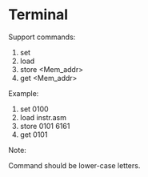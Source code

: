 Terminal
===================
Support commands:

  1. set <PC>
  2. load <filename>
  3. store <Mem_addr> <data>
  4. get <Mem_addr>

Example:

  1. set 0100
  2. load instr.asm
  3. store 0101 6161
  4. get 0101

Note:

Command should be lower-case letters.
